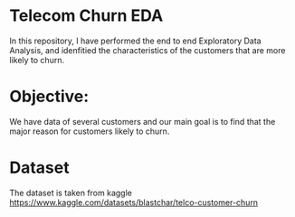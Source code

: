 # Telecom Churn EDA

In this repository, I have performed the end to end Exploratory Data Analysis, and idenfitied the characteristics of the customers that are more likely to churn.

# Objective:
We have data of several customers and our main goal is to find that the major reason for customers likely to churn.

# Dataset
The dataset is taken from kaggle https://www.kaggle.com/datasets/blastchar/telco-customer-churn
